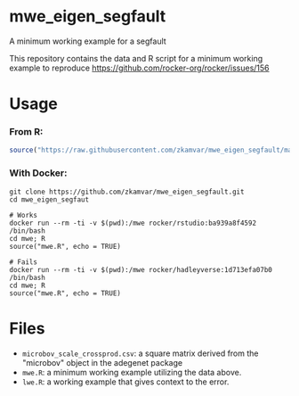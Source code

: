 # mwe_eigen_segfault
A minimum working example for a segfault

This repository contains the data and R script for a minimum working example to reproduce
https://github.com/rocker-org/rocker/issues/156

# Usage

### From R:

```r
source("https://raw.githubusercontent.com/zkamvar/mwe_eigen_segfault/master/mwe.R", echo = TRUE)
```

### With Docker:

```
git clone https://github.com/zkamvar/mwe_eigen_segfault.git
cd mwe_eigen_segfaut

# Works
docker run --rm -ti -v $(pwd):/mwe rocker/rstudio:ba939a8f4592 /bin/bash
cd mwe; R
source("mwe.R", echo = TRUE)

# Fails
docker run --rm -ti -v $(pwd):/mwe rocker/hadleyverse:1d713efa07b0 /bin/bash
cd mwe; R
source("mwe.R", echo = TRUE)
```


# Files

 - `microbov_scale_crossprod.csv`: a square matrix derived from the "microbov" object in the adegenet package
 - `mwe.R`: a minimum working example utilizing the data above.
 - `lwe.R`: a working example that gives context to the error.
